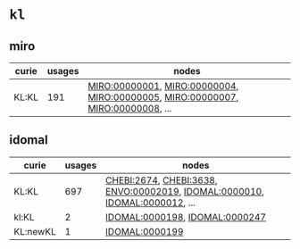 # `kl`

## miro

| curie   |   usages | nodes                                                                                                                                                                                                                                                                                                                          |
|---------|----------|--------------------------------------------------------------------------------------------------------------------------------------------------------------------------------------------------------------------------------------------------------------------------------------------------------------------------------|
| KL:KL   |      191 | [MIRO:00000001](http://purl.obolibrary.org/obo/MIRO_00000001), [MIRO:00000004](http://purl.obolibrary.org/obo/MIRO_00000004), [MIRO:00000005](http://purl.obolibrary.org/obo/MIRO_00000005), [MIRO:00000007](http://purl.obolibrary.org/obo/MIRO_00000007), [MIRO:00000008](http://purl.obolibrary.org/obo/MIRO_00000008), ... |

## idomal

| curie    |   usages | nodes                                                                                                                                                                                                                                                                                                                  |
|----------|----------|------------------------------------------------------------------------------------------------------------------------------------------------------------------------------------------------------------------------------------------------------------------------------------------------------------------------|
| KL:KL    |      697 | [CHEBI:2674](http://purl.obolibrary.org/obo/CHEBI_2674), [CHEBI:3638](http://purl.obolibrary.org/obo/CHEBI_3638), [ENVO:00002019](http://purl.obolibrary.org/obo/ENVO_00002019), [IDOMAL:0000010](http://purl.obolibrary.org/obo/IDOMAL_0000010), [IDOMAL:0000012](http://purl.obolibrary.org/obo/IDOMAL_0000012), ... |
| kl:KL    |        2 | [IDOMAL:0000198](http://purl.obolibrary.org/obo/IDOMAL_0000198), [IDOMAL:0000247](http://purl.obolibrary.org/obo/IDOMAL_0000247)                                                                                                                                                                                       |
| KL:newKL |        1 | [IDOMAL:0000199](http://purl.obolibrary.org/obo/IDOMAL_0000199)                                                                                                                                                                                                                                                        |

